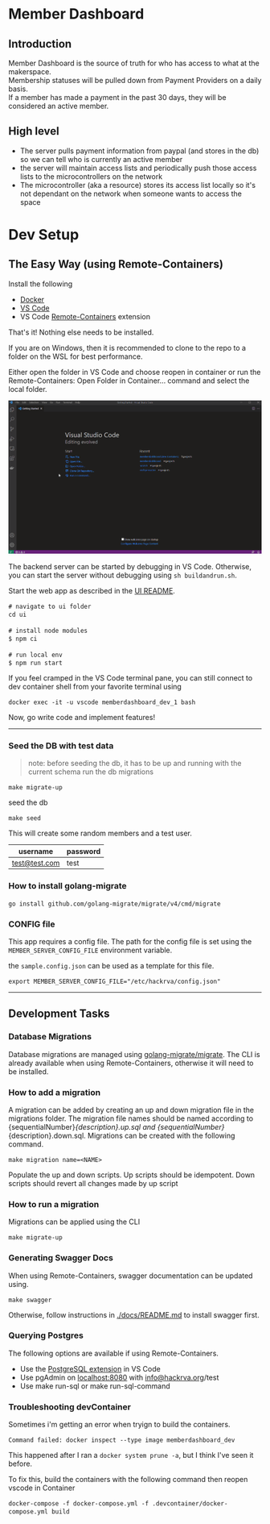 # Member Dashboard

## Introduction

Member Dashboard is the source of truth for who has access to what at the makerspace.  
Membership statuses will be pulled down from Payment Providers on a daily basis.  
If a member has made a payment in the past 30 days, they will be considered an active member.

## High level

- The server pulls payment information from paypal (and stores in the db) so we can tell who is currently an active member
- the server will maintain access lists and periodically push those access lists to the microcontrollers on the network
- The microcontroller (aka a resource) stores its access list locally so it's not dependant on the network when someone wants to access the space

# Dev Setup

## The Easy Way (using Remote-Containers)

Install the following

- [Docker](https://www.docker.com/products/docker-desktop)
- [VS Code](https://code.visualstudio.com/download)
- VS Code [Remote-Containers](https://marketplace.visualstudio.com/items?itemName=ms-vscode-remote.remote-containers) extension

That's it! Nothing else needs to be installed.

If you are on Windows, then it is recommended to clone to the repo to a folder on the WSL for best performance.

Either open the folder in VS Code and choose reopen in container or run the Remote-Containers: Open Folder in Container... command and select the local folder.

![Open from container](docs/openFromContainer.gif "Open from container")

The backend server can be started by debugging in VS Code. Otherwise, you can start the server without debugging using `sh buildandrun.sh`.

Start the web app as described in the [UI README](/ui/README.md).

```
# navigate to ui folder
cd ui

# install node modules
$ npm ci

# run local env
$ npm run start
```

If you feel cramped in the VS Code terminal pane, you can still connect to dev container shell from your favorite terminal using

```
docker exec -it -u vscode memberdashboard_dev_1 bash
```

Now, go write code and implement features!

---

### Seed the DB with test data

> note: before seeding the db, it has to be up and running with the current schema
run the db migrations
```
make migrate-up
```

seed the db
```
make seed
```
This will create some random members and a test user.

| username | password |
|----------|----------|
| test@test.com | test |

### How to install golang-migrate

```
go install github.com/golang-migrate/migrate/v4/cmd/migrate
```

### CONFIG file

This app requires a config file.
The path for the config file is set using the `MEMBER_SERVER_CONFIG_FILE` environment variable.

the `sample.config.json` can be used as a template for this file.

```
export MEMBER_SERVER_CONFIG_FILE="/etc/hackrva/config.json"
```

---

## Development Tasks

### Database Migrations

Database migrations are managed using [golang-migrate/migrate](https://github.com/golang-migrate/migrate). The CLI is already available when using Remote-Containers, otherwise it will need to be installed.

### How to add a migration

A migration can be added by creating an up and down migration file in the migrations folder. The migration file names should be named according to {sequentialNumber}_{description}.up.sql and {sequentialNumber}_{description}.down.sql. Migrations can be created with the following command.

```
make migration name=<NAME>
```

Populate the up and down scripts. Up scripts should be idempotent. Down scripts should revert all changes made by up script

### How to run a migration

Migrations can be applied using the CLI

```
make migrate-up
```

### Generating Swagger Docs

When using Remote-Containers, swagger documentation can be updated using.

```
make swagger
```

Otherwise, follow instructions in [./docs/README.md](./docs/README.md) to install swagger first.

### Querying Postgres

The following options are available if using Remote-Containers.

- Use the [PostgreSQL extension](https://marketplace.visualstudio.com/items?itemName=ckolkman.vscode-postgres) in VS Code
- Use pgAdmin on [localhost:8080](http://localhost:8080) with info@hackrva.org/test
- Use make run-sql or make run-sql-command

### Troubleshooting devContainer
Sometimes i'm getting an error when tryign to build the containers.
```
Command failed: docker inspect --type image memberdashboard_dev
```
This happened after I ran a `docker system prune -a`, but I think I've seen it before.

To fix this, build the containers with the following command then reopen vscode in Container
```
docker-compose -f docker-compose.yml -f .devcontainer/docker-compose.yml build
```
